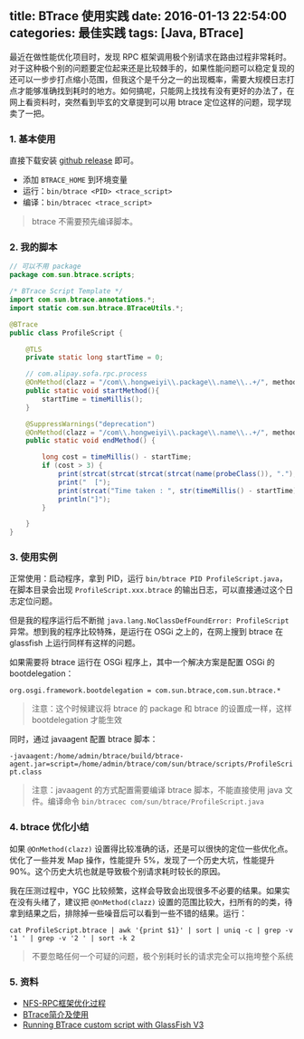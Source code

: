 title: BTrace 使用实践
date: 2016-01-13 22:54:00
categories: 最佳实践
tags: [Java, BTrace]
---

最近在做性能优化项目时，发现 RPC 框架调用极个别请求在路由过程非常耗时。对于这种极个别的问题要定位起来还是比较棘手的，如果性能问题可以稳定复现的还可以一步步打点缩小范围，但我这个是千分之一的出现概率，需要大规模日志打点才能够准确找到耗时的地方。如何搞呢，只能网上找找有没有更好的办法了，在网上看资料时，突然看到毕玄的文章提到可以用 btrace 定位这样的问题，现学现卖了一把。

<!--more-->

### 1. 基本使用

直接下载安装 [github release](https://github.com/jbachorik/btrace/releases/tag/v1.3.4) 即可。

* 添加 `BTRACE_HOME` 到环境变量
* 运行：`bin/btrace <PID> <trace_script>`
* 编译：`bin/btracec <trace_script>`

> btrace 不需要预先编译脚本。


### 2. 我的脚本


``` java
// 可以不用 package
package com.sun.btrace.scripts;

/* BTrace Script Template */
import com.sun.btrace.annotations.*;
import static com.sun.btrace.BTraceUtils.*;

@BTrace
public class ProfileScript {

    @TLS
    private static long startTime = 0;

    // com.alipay.sofa.rpc.process
    @OnMethod(clazz = "/com\\.hongweiyi\\.package\\.name\\..+/", method = "/.+/")
    public static void startMethod(){
        startTime = timeMillis();
    }

    @SuppressWarnings("deprecation")
    @OnMethod(clazz = "/com\\.hongweiyi\\.package\\.name\\..+/", method = "/.+/", location = @Location(Kind.RETURN))
    public static void endMethod() {

        long cost = timeMillis() - startTime;
        if (cost > 3) {
            print(strcat(strcat(strcat(strcat(name(probeClass()), "."), probeMethod()), ":"), str(probeLine())));
            print("  [");
            print(strcat("Time taken : ", str(timeMillis() - startTime)));
            println("]");
        }

    }
}
```

### 3. 使用实例

正常使用：启动程序，拿到 PID，运行 `bin/btrace PID ProfileScript.java`，在脚本目录会出现 `ProfileScript.xxx.btrace` 的输出日志，可以直接通过这个日志定位问题。

但是我的程序运行后不断抛 `java.lang.NoClassDefFoundError: ProfileScript` 异常。想到我的程序比较特殊，是运行在 OSGi 之上的，在网上搜到 btrace 在 glassfish 上运行同样有这样的问题。

如果需要将 btrace 运行在 OSGi 程序上，其中一个解决方案是配置 OSGi 的 bootdelegation：

`org.osgi.framework.bootdelegation = com.sun.btrace,com.sun.btrace.*`

> 注意：这个时候建议将 btrace 的 package 和 btrace 的设置成一样，这样 bootdelegation 才能生效

同时，通过 javaagent 配置 btrace 脚本：

`-javaagent:/home/admin/btrace/build/btrace-agent.jar=script=/home/admin/btrace/com/sun/btrace/scripts/ProfileScript.class`

> 注意：javaagent 的方式配置需要编译 btrace 脚本，不能直接使用 java 文件。编译命令 `bin/btracec com/sun/btrace/ProfileScript.java`

### 4. btrace 优化小结

如果 `@OnMethod(clazz)` 设置得比较准确的话，还是可以很快的定位一些优化点。优化了一些并发 Map 操作，性能提升 5%，发现了一个历史大坑，性能提升 90%。这个历史大坑也就是导致极个别请求耗时较长的原因。

我在压测过程中，YGC 比较频繁，这样会导致会出现很多不必要的结果。如果实在没有头绪了，建议把 `@OnMethod(clazz)` 设置的范围比较大，扫所有的的类，待拿到结果之后，排除掉一些噪音后可以看到一些不错的结果。运行：

`cat ProfileScript.btrace | awk '{print $1}' | sort | uniq -c | grep -v '1 ' | grep -v '2 ' | sort -k 2`

> 不要忽略任何一个可疑的问题，极个别耗时长的请求完全可以拖垮整个系统

### 5. 资料

* [NFS-RPC框架优化过程](http://bluedavy.me/?p=334)
* [BTrace简介及使用](http://blog.csdn.net/wildandfly/article/details/21107661)
* [Running BTrace custom script with GlassFish V3](https://blogs.oracle.com/nishigaya/entry/btrace_with_glassfish_v3)

